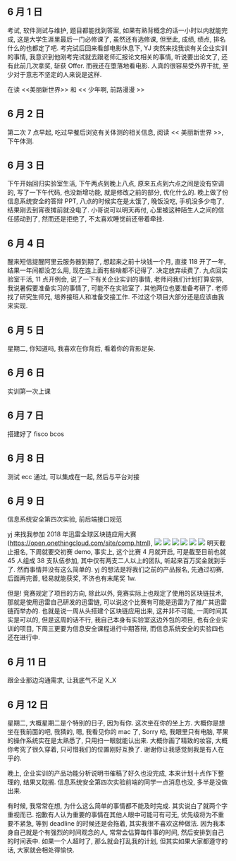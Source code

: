 ## 6 月 1 日
考试, 软件测试与维护, 题目都能找到答案, 如果有熟背概念的话一小时以内就能完成, 这是大学生涯里最后一门必修课了, 虽然还有选修课, 但至此, 成绩, 绩点, 排名什么的也都定了吧.
考完试后回来看部电影休息下, YJ 突然来找我谈有关企业实训的事情, 我意识到他刚考完试就去跟老师汇报论文相关的事情, 听说要出论文了, 还有此前几次拿奖, 斩获 Offer. 而我还在堕落地看电影. 人真的很容易受外界干扰, 至少对于意志不坚定的人来说是这样.

在读 <<美丽新世界>> 和 << 少年啊, 前路漫漫 >>

## 6 月 2 日
第二次 7 点早起, 吃过早餐后浏览有关体测的相关信息, 阅读 << 美丽新世界 >>, 下午体测.

## 6 月 3 日
下午开始回归实验室生活, 下午两点到晚上八点, 原来五点到六点之间是没有空调的, 写了一下午代码, 也没新增功能, 就是修改之前的部分, 优化什么的. 晚上做了份信息系统安全的答辩 PPT, 八点的时候实在是太饿了, 晚饭没吃, 手机没多少电了, 结果刚去到宵夜摊前就没电了. 小哥说可以明天再付, 心里被这种陌生人之间的信任感动到了, 然而还是拒绝了, 不太喜欢睡觉前还带着牵挂.

## 6 月 4 日
醒来短信提醒阿里云服务器到期了, 想起来之前十块钱一个月, 直接 118 开了一年, 结果一年间都没怎么用, 现在连上面有些啥都不记得了. 决定放弃续费了. 九点回实验室干活, 11 点开例会, 说了一下有关企业实训的事情, 老师问我们计划打算安排, 我说暑假要准备实习的事情了, 可能不在实验室了. 其他两位也要准备考研了. 老师找了研究生师兄, 培养接班人和准备交接工作. 不过这个项目大部分还是应该由我来实现.

## 6 月 5 日
星期二, 你知道吗, 我喜欢在你背后, 看着你的背影足矣.

## 6 月 6 日
实训第一次上课

## 6 月 7 日
搭建好了 fisco bcos

## 6 月 8 日
测试 ecc 通过, 可以集成在一起, 然后与平台对接

## 6 月 9 日
信息系统安全第四次实验, 前后端接口规范

yj 来找我参加 2018 年迅雷全球区块链应用大赛 (https://open.onethingcloud.com/site/comp.html),
![](http://ovt2bylq8.bkt.clouddn.com/a7d729488b065ba27348ada5975386c6.png)
![](http://ovt2bylq8.bkt.clouddn.com/77375cd92acb36f2b60fffebcf867af0.png)
![](http://ovt2bylq8.bkt.clouddn.com/6dea6eec045fdfe2e8a4d0c5605de876.png)
![](http://ovt2bylq8.bkt.clouddn.com/fb06f0fe7dc1433c2f773600d6bf86e7.png)
![](http://ovt2bylq8.bkt.clouddn.com/95ea364bbd126acc804568df64ddadc9.png)
![](http://ovt2bylq8.bkt.clouddn.com/9990812f83f8ae2bf091fd77deecd511.png)
明天截止报名, 下周就要交初赛 demo, 事实上, 这个比赛 4 月就开启, 可是截至目前也就 45 人组成 38 支队伍参加, 其中仅有两支二人以上的团队, 听起来百万奖金就到手了. 然而事情并没有这么简单的. yj 的想法是将我们之前的产品报名, 先通过初赛, 后面再完善, 轻易就能获奖, 不济也有末尾奖 1w.

但是! 竞赛规定了项目的方向, 除此以外, 竞赛实际上也规定了使用的区块链技术, 那就是使用迅雷自己研发的迅雷链, 可以说这个比赛有可能是迅雷为了推广其迅雷链而举办的. 也就是说一周从头搭建个区块链应用出来, 这并非不可能, 一周时间其实是可以的, 但是这周的话不行, 我自己本身有实验室这边外包的项目, 也有企业实训的项目, 下周三更要为信息安全课程进行中期答辩, 而信息系统安全的实验四也还在进行中.


## 6 月 11 日
跟企业那边沟通需求, 让我底气不足 X_X

## 6 月 12 日
星期二, 大概星期二是个特别的日子, 因为有你. 这次坐在你的坐上方. 大概你是想坐在我前面的吧, 我猜的, 嗯, 我看见你的 mac 了, Sorry 哈, 我眼里只有电脑, 苹果的操作系统实在是太熟悉了, 只用扫一眼就能认出来. 大概你画了精致的妆容, 大概你考究了很久穿着, 只可惜我们的位置刚好互换了. 谢谢你让我感觉到我是有人在乎的.

晚上, 企业实训的产品功能分析说明书催稿了好久也没完成, 本来计划十点作下整理的, 结果又耽搁. 信息系统安全第四次实验前端的同学一点消息也没, 多半是没做出来.

有时候, 我常常在想, 为什么这么简单的事情都不能及时完成. 其实说白了就两个字重视而已. 抱歉有人认为重要的事情在其他人眼中可能可有可无, 优先级将为不重要不紧急, 等到 deadline 的时候还是会拖着, 其实我很不喜欢这种做法. 因为我本身自己就是个有强烈的时间观念的人, 常常会估算每件事的时间, 然后安排到自己的时间表中. 如果一个人超时了, 那么就会打乱我的计划, 但其实如果大家都遵守的话, 大家就会相处得愉快.
